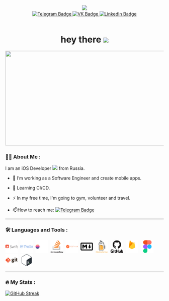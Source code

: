 
<div id="header" align="center">
  <img src="https://media.giphy.com/media/v1.Y2lkPTc5MGI3NjExeWFlejEzNG40ZmVkcHNnbjlxYjB0dnhydHJiYWpkbnZvdDFoN2s1ZCZlcD12MV9pbnRlcm5hbF9naWZfYnlfaWQmY3Q9cw/M9gbBd9nbDrOTu1Mqx/giphy.gif" width="100"/>
</div>

<div id="badges" align="center">
  <a href="https://t.me/Dimitoryi">
  <img src="https://img.shields.io/badge/Telegram-blue?style=for-the-badge&logo=telegram&logoColor=white" alt="Telegram Badge"/>
  </a>
  <a href="https://vk.com/id551664590">
  <img src="https://img.shields.io/badge/VK-darkblue?style=for-the-badge&logo=vk&logoColor=white" alt="VK Badge"/>
  </a>
  <a href="https://www.linkedin.com/in/lorents-dmitry/">
  <img src="https://img.shields.io/badge/LinkedIn-blue?style=for-the-badge&logo=linkedin&logoColor=white" alt="LinkedIn Badge"/>
  </a>
</div>

<div id="ViewCount" align="center">
<img src="https://komarev.com/ghpvc/?username=DmitryLorents&style=flat-square&color=blue" alt=""/>
  <h1>
  hey there
  <img src="https://media.giphy.com/media/hvRJCLFzcasrR4ia7z/giphy.gif" width="30px"/>
</h1>
</div>
<div align="center">
  <img src="https://media.giphy.com/media/dWesBcTLavkZuG35MI/giphy.gif" width="600" height="300"/>
</div>

### :man_technologist: About Me :
I am an iOS Developer <img src="https://media.giphy.com/media/WUlplcMpOCEmTGBtBW/giphy.gif" width="30"> from Russia.
- :telescope: I’m working as a Software Engineer and create mobile apps.

- :seedling: Learning CI/CD.

- :zap: In my free time, I'm going to gym, volunteer and travel.

- :mailbox:How to reach me: [![Telegram Badge](https://img.shields.io/badge/Telegram-blue?style=for-the-badge&logo=telegram&logoColor=white)](https://t.me/Dimitoryi)
---

### :hammer_and_wrench: Languages and Tools :
<div>
  <img src="https://github.com/devicons/devicon/blob/master/icons/swift/swift-original-wordmark.svg" title="Swift" alt="Swift" width="40" height="40"/>&nbsp;
  <img src="https://github.com/devicons/devicon/blob/master/icons/trello/trello-line-wordmark.svg" title="Trello" alt="Trello" width="40" height="40"/>&nbsp;
  <img src="https://github.com/devicons/devicon/blob/master/icons/realm/realm-original-wordmark.svg" title="Realm" alt="Realm" width="40" height="40"/>&nbsp;
  <img src="https://github.com/devicons/devicon/blob/master/icons/stackoverflow/stackoverflow-original-wordmark.svg" title="Stackoverflow" alt="Stackoverflow" width="40" height="40"/>&nbsp;
  <img src="https://github.com/devicons/devicon/blob/master/icons/postman/postman-original-wordmark.svg" title="Postman" alt="Postman" width="40" height="40"/>&nbsp;
  <img src="https://github.com/devicons/devicon/blob/master/icons/markdown/markdown-original.svg" title="Markdown" alt="Markdown" width="40" height="40"/>&nbsp;
  <img src="https://github.com/devicons/devicon/blob/master/icons/homebrew/homebrew-original-wordmark.svg" title="Homebrew" alt="Homebrew" width="40" height="40"/>&nbsp;
  <img src="https://github.com/devicons/devicon/blob/master/icons/github/github-original-wordmark.svg" title="Github" alt="Github" width="40" height="40"/>&nbsp;
  <img src="https://github.com/devicons/devicon/blob/master/icons/firebase/firebase-original-wordmark.svg" title="Firebase" alt="Firebase" width="40" height="40"/>&nbsp;
  <img src="https://github.com/devicons/devicon/blob/master/icons/figma/figma-original.svg" title="Figma" alt="Figma" width="40" height="40"/>&nbsp;
  <img src="https://github.com/devicons/devicon/blob/master/icons/git/git-original-wordmark.svg" title="Git" alt="Git" width="40" height="40"/>&nbsp;
  <img src="https://github.com/devicons/devicon/blob/master/icons/bash/bash-original.svg" title="Bash" alt="Bash" width="40" height="40"/>&nbsp;
</div>

---

### :fire: My Stats :
[![GitHub Streak](http://github-readme-streak-stats.herokuapp.com?user=DmitryLorents&theme=dark&background=000000)](https://git.io/streak-stats)
